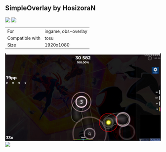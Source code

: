## SimpleOverlay by HosizoraN

<a href="https://osuck.link/redirect/https://files.osuck.link/tosu/simpleoverlay by hosizoran v1.0.zip" target="_blank"><img height="35" src="https://img.shields.io/badge/Download_PP_Counter-67A564?style=for-the-badge&logo=cloud&logoColor=white" /></a>  <a href="https://github.com/HosizoraN" target="_blank"><img height="35" src="https://img.shields.io/badge/github-000000?style=for-the-badge&logo=github&logoColor=white" /></a>  

|||
| ------------- | ------------- |
| For | ingame, obs-overlay |
| Compatible with | tosu |
| Size |  1920x1080 |


<img src="/.github/images/simpleoverlay by hosizoran.png" /> <img src="/.github/gifs/simpleoverlay by hosizoran.gif" /> 
